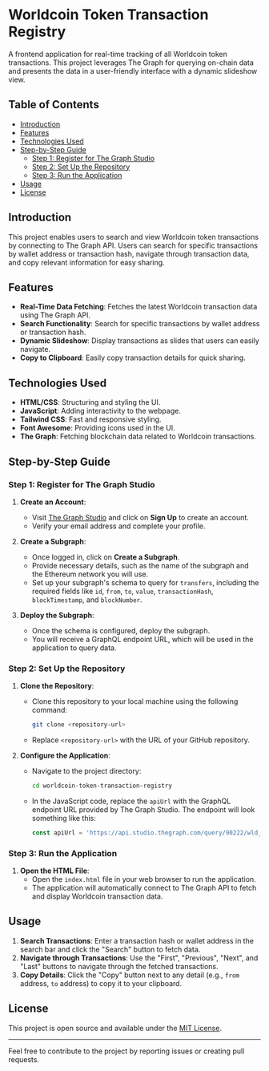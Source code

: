 # Worldcoin Token Transaction Registry

A frontend application for real-time tracking of all Worldcoin token transactions. This project leverages The Graph for querying on-chain data and presents the data in a user-friendly interface with a dynamic slideshow view.

## Table of Contents
- [Introduction](#introduction)
- [Features](#features)
- [Technologies Used](#technologies-used)
- [Step-by-Step Guide](#step-by-step-guide)
  - [Step 1: Register for The Graph Studio](#step-1-register-for-the-graph-studio)
  - [Step 2: Set Up the Repository](#step-2-set-up-the-repository)
  - [Step 3: Run the Application](#step-3-run-the-application)
- [Usage](#usage)
- [License](#license)

## Introduction
This project enables users to search and view Worldcoin token transactions by connecting to The Graph API. Users can search for specific transactions by wallet address or transaction hash, navigate through transaction data, and copy relevant information for easy sharing.

## Features
- **Real-Time Data Fetching**: Fetches the latest Worldcoin transaction data using The Graph API.
- **Search Functionality**: Search for specific transactions by wallet address or transaction hash.
- **Dynamic Slideshow**: Display transactions as slides that users can easily navigate.
- **Copy to Clipboard**: Easily copy transaction details for quick sharing.

## Technologies Used
- **HTML/CSS**: Structuring and styling the UI.
- **JavaScript**: Adding interactivity to the webpage.
- **Tailwind CSS**: Fast and responsive styling.
- **Font Awesome**: Providing icons used in the UI.
- **The Graph**: Fetching blockchain data related to Worldcoin transactions.

## Step-by-Step Guide

### Step 1: Register for The Graph Studio
1. **Create an Account**: 
   - Visit [The Graph Studio](https://thegraph.com/studio/) and click on **Sign Up** to create an account.
   - Verify your email address and complete your profile.

2. **Create a Subgraph**:
   - Once logged in, click on **Create a Subgraph**.
   - Provide necessary details, such as the name of the subgraph and the Ethereum network you will use.
   - Set up your subgraph's schema to query for `transfers`, including the required fields like `id`, `from`, `to`, `value`, `transactionHash`, `blockTimestamp`, and `blockNumber`.

3. **Deploy the Subgraph**:
   - Once the schema is configured, deploy the subgraph.
   - You will receive a GraphQL endpoint URL, which will be used in the application to query data.

### Step 2: Set Up the Repository
1. **Clone the Repository**:
   - Clone this repository to your local machine using the following command:
     ```sh
     git clone <repository-url>
     ```
   - Replace `<repository-url>` with the URL of your GitHub repository.

2. **Configure the Application**:
   - Navigate to the project directory:
     ```sh
     cd worldcoin-token-transaction-registry
     ```
   - In the JavaScript code, replace the `apiUrl` with the GraphQL endpoint URL provided by The Graph Studio. The endpoint will look something like this:
     ```javascript
     const apiUrl = 'https://api.studio.thegraph.com/query/90222/wld_explorer/version/latest';
     ```

### Step 3: Run the Application
1. **Open the HTML File**:
   - Open the `index.html` file in your web browser to run the application.
   - The application will automatically connect to The Graph API to fetch and display Worldcoin transaction data.

## Usage
1. **Search Transactions**: Enter a transaction hash or wallet address in the search bar and click the "Search" button to fetch data.
2. **Navigate through Transactions**: Use the "First", "Previous", "Next", and "Last" buttons to navigate through the fetched transactions.
3. **Copy Details**: Click the "Copy" button next to any detail (e.g., `from` address, `to` address) to copy it to your clipboard.

## License
This project is open source and available under the [MIT License](LICENSE).

---

Feel free to contribute to the project by reporting issues or creating pull requests.
